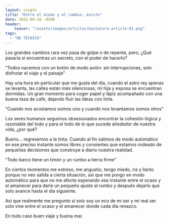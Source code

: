 ```yaml
---
layout: single
title: "Entre el miedo y el cambio, existo"
date: 2022-09-10 -0500
header:
    teaser: "/assets/images/articles/miniatura-article-01.png"
tags:
  - "NO TÉCNICO"
---
```


Los grandes cambios rara vez pasa de golpe o de repente, pero; ¿Qué pasaría si encuentras un secreto, con el poder de hacerlo?

“Todos nacemos con un botón de modo avión: sin interrupciones, solo disfrutar el viaje y el paisaje”

Hay una hora en particular que me gusta del día, cuando el astro rey apenas se levanta, las calles están más silenciosas, mi hija y esposa se encuentran dormidas. Un gran momento para coger papel y lápiz acompañado con una buena taza de café, dejando fluir las ideas con tinta.

“Cuando nos acostamos somos uno y cuando nos levantamos somos otros”

Los seres humanos seguimos obsesionados encontrar la cohesión lógica y razonable del todo y para el todo de lo que sucede alrededor de nuestra vida, ¿por qué?

Bueno… regresemos a la tinta. Cuando al fin salimos de modo automático en ese preciso instante somos libres y consientes que estamos rodeado de pequeñas decisiones que construye a diario nuestra realidad.

“Todo barco tiene un timón y un rumbo a tierra firme”

En ciertos momentos me estreso, me angustio, tengo miedo, ira y llanto porque no veo salida a cierta situación, así que me pongo en modo automático para que no me afecte esperando ese instante entre el ocaso y el amanecer para darle un pequeño ajuste al rumbo y después dejarlo que solo avance hasta el día siguiente. 

Así que realmente me pregunto si solo soy un eco de mi ser y mi real ser solo vive entre el ocaso y el amanecer donde cada día renazco. 

En todo caso buen viaje y buena mar.


